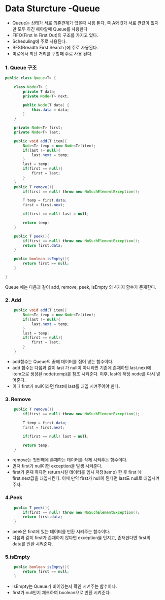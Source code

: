 # Data Sturcture -Queue

- Queue는 상태가 서로 의존관계가 없을때 사용 된다, 즉 A와 B가 서로 관련이 없지만 모두 하긴 해야할때 Queue를 사용한다
- FIFO(First In First Out)의 구조를 가지고 있다.
- Scheduling에 주로 사용된다.
- BFS(Breadth First Search )에 주로 사용된다.
- 미로에서 최단 거리를 구할때 주로 사용 된다.

### 1. Queue 구조

```java 
public class Queue<T> {

    class Node<T> {
        private T data;
        private Node<T> next;

        public Node(T data) {
            this.data = data;
        }
    }

    private Node<T> first;
    private Node<T> last;

    public void add(T item){
        Node<T> temp = new Node<T>(item);
        if(last != null){
            last.next = temp;
        }
        last = temp;
        if(first == null){
            first = last;
        }
    }
    public T remove(){
        if(first == null) throw new NoSuchElementException();

        T temp = first.data;
        first = first.next;

        if(first == null) last = null;

        return temp;
    }

    public T peek(){
        if(first == null) throw new NoSuchElementException();
        return first.data;
    }

    public boolean isEmpty(){
        return first == null;
    }

}
```

Queue 에는 다음과 같이 add, remove, peek, isEmpty 의 4가지 함수가 존재한다.

### 2. Add

```java 
    public void add(T item){
        Node<T> temp = new Node<T>(item);
        if(last != null){
            last.next = temp;
        }
        last = temp;
        if(first == null){
            first = last;
        }
    }
```

- add함수는 Queue의 끝에 데이터를 집어 넣는 함수이다.
- add 함수는 다음과 같이 last 가 null이 아니라면 기존에 존재하던 last.next에 item으로 생성된 node(temp)를 참조 시켜준다. 이후, last에 해당 node를 다시 넣어준다.
- 이때 first가 null이라면 first에 last를 대입 시켜주어야 한다.

### 3. Remove

```java 
    public T remove(){
        if(first == null) throw new NoSuchElementException();

        T temp = first.data;
        first = first.next;

        if(first == null) last = null;

        return temp;
    }
```

- remove는 첫번째에 존재하는 데이터를 삭제 시켜주는 함수이다.
- 먼저 first가 null이면 exception을 발생 시켜준다.
- first가 존재 하다면 return시킬 데이터를 임시 저장(temp) 한 후 first 에 first.next값을 대입시킨다. 이때 만약 first가 null이 된다면 last도 null로 대입시켜주자.

### 4.Peek

```java 
    public T peek(){
        if(first == null) throw new NoSuchElementException();
        return first.data;
    }
```

- peek은 first에 있는 데이터를 반환 시켜주는 함수이다.
- 다음과 같이 first가 존재하지 않다면 exception을 던지고, 존재한다면 first의 data를 반환 시켜준다.

### 5.isEmpty

```java 
    public boolean isEmpty(){
        return first == null;
    }
```

- isEmpty는 Queue가 비어있는지 확인 시켜주는 함수이다.
- first가 null인지 체크하여 boolean으로 반환 시켜준다.